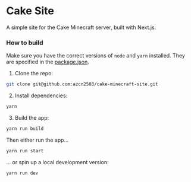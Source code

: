 # Cake Site

A simple site for the Cake Minecraft server, built with Next.js.

### How to build

Make sure you have the correct versions of `node` and `yarn` installed. They are specified in the [package.json](./package.json).

1. Clone the repo:

```bash
git clone git@github.com:azcn2503/cake-minecraft-site.git
```

2. Install dependencies:

```bash
yarn
```

3. Build the app:

```bash
yarn run build
```

Then either run the app...

```bash
yarn run start
```

... or spin up a local development version:

```bash
yarn run dev
```
